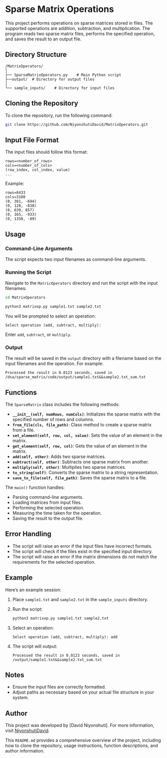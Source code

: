 # Sparse Matrix Operations

This project performs operations on sparse matrices stored in files. The supported operations are addition, subtraction, and multiplication. The program reads two sparse matrix files, performs the specified operation, and saves the result to an output file.

## Directory Structure

```
/MatrixOperators/
│
├── SparseMatrixOperators.py    # Main Python script
├──output/  # Directory for output files
│
└── sample_inputs/    # Directory for input files
```

## Cloning the Repository

To clone the repository, run the following command:

```bash
git clone https://github.com/NiyonshutiDavid/MatrixOperators.git
```
## Input File Format

The input files should follow this format:

```
rows=<number_of_rows>
cols=<number_of_cols>
(row_index, col_index, value)
...
```

Example:

```
rows=8433
cols=3180
(0, 381, -694)
(0, 128, -838)
(0, 639, 857)
(0, 165, -933)
(0, 1350, -89)
```

## Usage

### Command-Line Arguments

The script expects two input filenames as command-line arguments.

### Running the Script

Navigate to the `MatricOperators` directory and run the script with the input filenames:
```bash
cd MatrixOperators
```

```bash
python3 matrixop.py sample1.txt sample2.txt
```

You will be prompted to select an operation:

```
Select operation (add, subtract, multiply):
```

Enter `add`, `subtract`, or `multiply`.

### Output

The result will be saved in the `output` directory with a filename based on the input filenames and the operation. For example:

```
Processed the result in 0.0123 seconds, saved in /dsa/sparse_matrix/code/output/sample1.txt&&sample2.txt_sum.txt
```

## Functions

The `SparseMatrix` class includes the following methods:

- **`__init__(self, numRows, numCols)`**: Initializes the sparse matrix with the specified number of rows and columns.
- **`from_file(cls, file_path)`**: Class method to create a sparse matrix from a file.
- **`set_element(self, row, col, value)`**: Sets the value of an element in the matrix.
- **`get_element(self, row, col)`**: Gets the value of an element in the matrix.
- **`add(self, other)`**: Adds two sparse matrices.
- **`subtract(self, other)`**: Subtracts one sparse matrix from another.
- **`multiply(self, other)`**: Multiplies two sparse matrices.
- **`to_string(self)`**: Converts the sparse matrix to a string representation.
- **`save_to_file(self, file_path)`**: Saves the sparse matrix to a file.

The `main()` function handles:

- Parsing command-line arguments.
- Loading matrices from input files.
- Performing the selected operation.
- Measuring the time taken for the operation.
- Saving the result to the output file.

## Error Handling

- The script will raise an error if the input files have incorrect formats.
- The script will check if the files exist in the specified input directory.
- The script will raise an error if the matrix dimensions do not match the requirements for the selected operation.

## Example

Here’s an example session:

1. Place `sample1.txt` and `sample2.txt` in the `sample_inputs` directory.

2. Run the script:

    ```bash
    python3 matrixop.py sample1.txt sample2.txt
    ```

3. Select an operation:

    ```
    Select operation (add, subtract, multiply): add
    ```

4. The script will output:

    ```
    Processed the result in 0.0123 seconds, saved in /output/sample1.txt&&sample2.txt_sum.txt
    ```

## Notes

- Ensure the input files are correctly formatted.
- Adjust paths as necessary based on your actual file structure in your system.

## Author

This project was developed by [David Niyonshuti]. For more information, visit [NiyonshutiDavid](https://github.com/NiyonshutiDavid).

This `README.md` provides a comprehensive overview of the project, including how to clone the repository, usage instructions, function descriptions, and author information.
